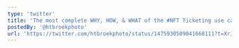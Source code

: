 ```yaml
---
type: 'twitter'
title: 'The most complete WHY, HOW, & WHAT of the #NFT Ticketing use case'
postedBy: '@htbroekphoto'
url: 'https://twitter.com/htbroekphoto/status/1475930509041668111?t=XrJw5J8S4lPSUD7EmNM7BA&s=19'
---
```

